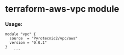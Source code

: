 # terraform-aws-vpc module

### Usage:
```
module "vpc" {
  source  = "Pyrotecnic2/vpc/aws"
  version = "0.0.1"
}
    ```
